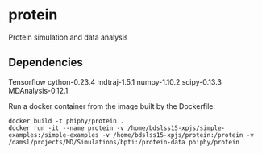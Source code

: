 # protein
Protein simulation and data analysis 

## Dependencies
Tensorflow
cython-0.23.4
mdtraj-1.5.1
numpy-1.10.2
scipy-0.13.3
MDAnalysis-0.12.1

Run a docker container from the image built by the Dockerfile: 
```
docker build -t phiphy/protein . 
docker run -it --name protein -v /home/bdslss15-xpjs/simple-examples:/simple-examples -v /home/bdslss15-xpjs/protein:/protein -v /damsl/projects/MD/Simulations/bpti:/protein-data phiphy/protein
```
